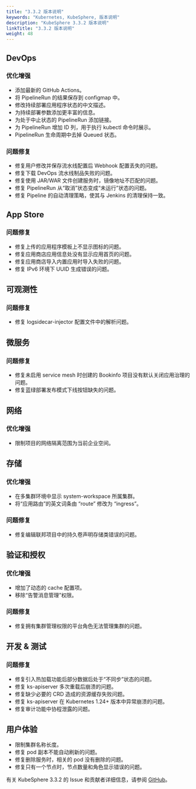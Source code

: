 ```yaml
---
title: "3.3.2 版本说明"
keywords: "Kubernetes, KubeSphere, 版本说明"
description: "KubeSphere 3.3.2 版本说明"
linkTitle: "3.3.2 版本说明"
weight: 48
---
```


## DevOps

### 优化增强

- 添加最新的 GitHub Actions。
- 将 PipelineRun 的结果保存到 configmap 中。
- 修改持续部署应用程序状态的中文描述。
- 为持续部署参数添加更丰富的信息。
- 为处于中止状态的 PipelineRun 添加链接。
- 为 PipelineRun 增加 ID 列，用于执行 kubectl 命令时展示。
- PipelineRun 生命周期中去掉 Queued 状态。

### 问题修复

- 修复用户修改并保存流水线配置后 Webhook 配置丢失的问题。
- 修复下载 DevOps 流水线制品失败的问题。
- 修复使用 JAR/WAR 文件创建服务时，镜像地址不匹配的问题。
- 修复 PipelineRun 从“取消”状态变成“未运行”状态的问题。
- 修复 Pipeline 的自动清理策略，使其与 Jenkins 的清理保持一致。


## App Store

### 问题修复

- 修复上传的应用程序模板上不显示图标的问题。
- 修复应用商店应用信息处没有显示应用首页的问题。
- 修复应用商店导入内置应用时导入失败的问题。
- 修复 IPv6 环境下 UUID 生成错误的问题。

## 可观测性

### 问题修复

-  修复 logsidecar-injector 配置文件中的解析问题。

## 微服务

### 问题修复

- 修复未启用 service mesh 时创建的 Bookinfo 项目没有默认关闭应用治理的问题。
- 修复蓝绿部署发布模式下线按钮缺失的问题。

## 网络

### 优化增强

- 限制项目的网络隔离范围为当前企业空间。

## 存储

### 优化增强

- 在多集群环境中显示 system-workspace 所属集群。
- 将“应用路由”的英文词条由 “route” 修改为 “ingress”。

### 问题修复

- 修复编辑联邦项目中的持久卷声明存储类错误的问题。

## 验证和授权

### 优化增强

- 增加了动态的 cache 配置项。
- 移除“告警消息管理”权限。

### 问题修复

- 修复拥有集群管理权限的平台角色无法管理集群的问题。

## 开发 & 测试

### 问题修复

- 修复引入热加载功能后部分数据后处于“不同步”状态的问题。
- 修复 ks-apiserver 多次重载后崩溃的问题。
- 修复缺少必要的 CRD 造成的资源缓存失败问题。
- 修复 ks-apiserver 在 Kubernetes 1.24+ 版本中异常崩溃的问题。
- 修复审计功能中协程泄露的问题。 

## 用户体验

- 限制集群名称长度。
- 修复 pod 副本不能自动刷新的问题。
- 修复删除服务时，相关的 pod 没有删除的问题。
- 修复只有一个节点时，节点数量和角色显示错误的问题。

有关 KubeSphere 3.3.2 的 Issue 和贡献者详细信息，请参阅 [GitHub](https://github.com/whenegghitsrock/kubesphere-carryon/blob/master/CHANGELOG/CHANGELOG-3.3.2.md)。
